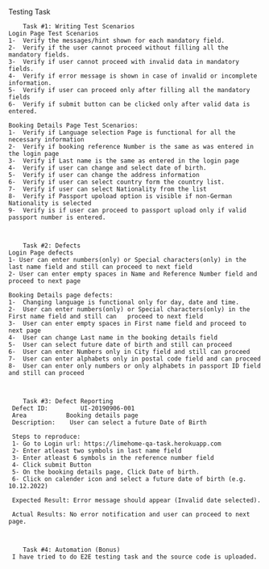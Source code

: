 Testing Task


        Task #1: Writing Test Scenarios
    Login Page Test Scenarios
    1-  Verify the messages/hint shown for each mandatory field.
    2-  Verify if the user cannot proceed without filling all the mandatory fields.
    3-  Verify if user cannot proceed with invalid data in mandatory fields. 
    4-  Verify if error message is shown in case of invalid or incomplete information. 
    5-  Verify if user can proceed only after filling all the mandatory fields
    6-  Verify if submit button can be clicked only after valid data is entered.

    Booking Details Page Test Scenarios:
    1-  Verify if Language selection Page is functional for all the necessary information
    2-  Verify if booking reference Number is the same as was entered in the login page
    3-  Verify if Last name is the same as entered in the login page
    4-  Verify if user can change and select date of birth.
    5-  Verify if user can change the address information
    6-  Verify if user can select country form the country list.
    7-  Verify if user can select Nationality from the list
    8-  Verify if Passport upoload option is visible if non-German Nationality is selected
    9-  Verify is if user can proceed to passport upload only if valid passport number is entered. 
 
 
    
        Task #2: Defects
    Login Page defects
    1- User can enter numbers(only) or Special characters(only) in the last name field and still can proceed to next field
    2- User can enter empty spaces in Name and Reference Number field and proceed to next page
    
    Booking Details page defects:
    1-  Changing language is functional only for day, date and time.
    2-  User can enter numbers(only) or Special characters(only) in the First name field and still can   proceed to next field
    3-  User can enter empty spaces in First name field and proceed to next page
    4-  User can change Last name in the booking details field
    5-  User can select future date of birth and still can proceed
    6-  User can enter Numbers only in City field and still can proceed 
    7-  User can enter alphabets only in postal code field and can proceed
    8-  User can enter only numbers or only alphabets in passport ID field and still can proceed
 
 
 
        Task #3: Defect Reporting
     Defect ID: 	    UI-20190906-001
     Area		    Booking details page
     Description:    User can select a future Date of Birth 

     Steps to reproduce:
     1-	Go to Login url: https://limehome-qa-task.herokuapp.com
     2- Enter atleast two symbols in last name field
     3- Enter atleast 6 symbols in the reference number field
     4- Click submit Button
     5- On the booking details page, Click Date of birth.
     6- Click on calender icon and select a future date of birth (e.g. 10.12.2022)

     Expected Result: Error message should appear (Invalid date selected).

     Actual Results: No error notification and user can proceed to next page.
    
        
    
        Task #4: Automation (Bonus)
     I have tried to do E2E testing task and the source code is uploaded. 
